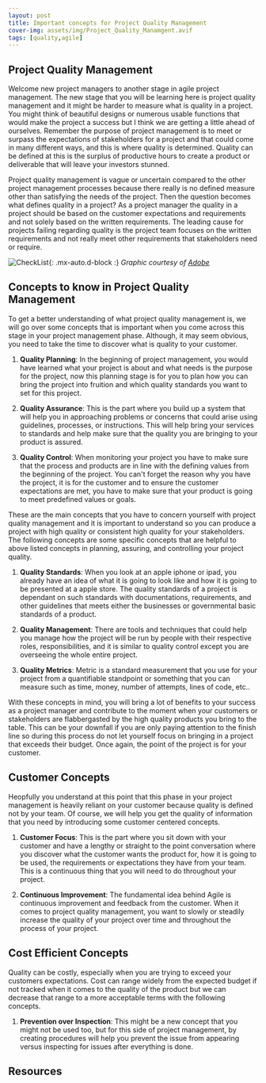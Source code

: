```yaml
---
layout: post
title: Important concepts for Project Quality Management
cover-img: assets/img/Project_Quality_Manamgent.avif
tags: [quality,agile]
---
```

## Project Quality Management

Welcome new project managers to another stage in agile project management. The new stage that you will be learning here is project quality management and it might be harder to measure what is quality in a project. You might think of beautiful designs or numerous usable functions that would make the project a success but I think we are getting a little ahead of ourselves. Remember the purpose of project management is to meet or surpass the expectations of stakeholders for a project and that could come in many different ways, and this is where quality is determined. Quality can be defined  at this is the surplus of productive hours to create a product or deliverable that will leave your investors stunned. 

Project quality management is vague or uncertain compared to the other project management processes because there really is no defined measure other than satisfying the needs of the project. Then the question becomes what defines quality in a project? As a project manager the quality in a project should be based on the customer expectations and requirements and not solely based on the written requirements.  The leading cause for projects failing regarding quality is the project team focuses on the written requirements and not really meet other requirements that stakeholders need or require.

![CheckList](/agile-blog/assets/img/Check_list.jpeg){: .mx-auto.d-block :}
*Graphic courtesy of [Adobe](https://stock.adobe.com/images/check-list-checklist-flat-web-icon-isolated-on-white-background-mark-symbol-document-report-test-vector-illustration/387715437)*

## Concepts to know in Project Quality Management 

To get a better understanding of what project quality management is, we will go over some concepts that is important when you come across this stage in your project management phase. Although, it may seem obvious, you need to take the time to discover what is quality to your customer.

1. **Quality Planning**: In the beginning of project management, you would have learned what your project is about and what needs is the purpose for the project, now this planning stage is for you to plan how you can bring the project into fruition and which quality standards you want to set for this project.

2. **Quality Assurance**: This is the part where you build up a system that will help you in approaching problems or concerns that could arise using guidelines, processes, or instructions. This will help bring your services to standards and help make sure that the quality you are bringing to your product is assured.

3. **Quality Control**: When monitoring your project you have to make sure that the process and products are in line with the defining values from the beginning of the project. You can't forget the reason why you have the project, it is for the customer and to ensure the customer expectations are met, you have to make sure that your product is going to meet predefined values or goals.

These are the main concepts that you have to concern yourself with project quality management and it is important to understand so you can produce a project with high quality or consistent high quality for your stakeholders. The following concepts are some specific concepts that are helpful to above listed concepts in planning, assuring, and controlling your project quality. 

1. **Quality Standards**: When you look at an apple iphone or ipad, you already have an idea of what it is going to look like and how it is going to be presented at a apple store. The quality standards of a project is dependant on such standards with documentations, requirements, and other guidelines that meets either the businesses or governmental basic standards of a product.

2. **Quality Management**: There are tools and techniques that could help you manage how the project will be run by people with their respective roles, responsibilities, and it is similar to quality control except you are overseeing the whole entire project.

3. **Quality Metrics**: Metric is a standard measurement that you use for your project from a quantifiable standpoint or something that you can measure such as time, money, number of attempts, lines of code, etc..

With these concepts in mind, you will bring a lot of benefits to your success as a project manager and contribute to the moment when your customers or stakeholders are flabbergasted by the high quality products you bring to the table. This can be your downfall if you are only paying attention to the finish line so during this process do not let yourself focus on bringing in a project that exceeds their budget. Once again, the point of the project is for your customer. 

## Customer Concepts

Heopfully you understand at this point that this phase in your project management is heavily reliant on your customer because quality is defined not by your team. Of course, we will help you get the quality of information that you need by introducing some customer centered concepts.

1. **Customer Focus**: This is the part where you sit down with your customer and have a lengthy or straight to the point conversation where you discover what the customer wants the product for, how it is going to be used, the requirements or expectations they have from your team. This is a continuous thing that you will need to do throughout your project.

2. **Continuous Improvement**: The fundamental idea behind Agile is continuous improvement and feedback from the customer. When it comes to project quality management, you want to slowly or steadily increase the quality of your project over time and throughout the process of your project.

## Cost Efficient Concepts

Quality can be costly, especially when you are trying to exceed your customers expectations. Cost can range widely from the expected budget if not tracked when it comes to the quality of the product but we can decrease that range to a more acceptable terms with the following concepts.

1. **Prevention over Inspection**: This might be a new concept that you might not be used too, but for this side of project management, by creating procedures will help you prevent the issue from appearing versus inspecting for issues after everything is done. 

## Resources 

[^1]: "Project Quality Management"[forecast](https://www.forecast.app/blog/what-is-project-quality-management#what-are-the-benefits-of-project-quality-managemen)
[^2]: "chatGPT"[openAI](https://chat.openai.com/c/35261832-8011-4c3e-af2c-9dd5547b3382)
[^3]: "Information Technology Project Management"[SCHWALBE](https://handoutset.com/wp-content/uploads/2022/05/Information-Technology-Project-Management-Kathy-Schwalbe.pdf))
